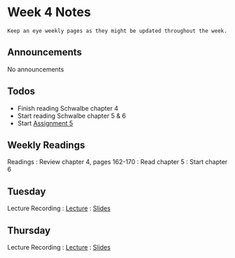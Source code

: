
# Week 4 Notes

```{note}
Keep an eye weekly pages as they might be updated throughout the week.
```

## Announcements

No announcements

## Todos

* Finish reading Schwalbe chapter 4
* Start reading Schwalbe chapter 5 & 6
* Start [Assignment 5](../assignments/a5.md)

## Weekly Readings

Readings
: Review chapter 4, pages 162-170
: Read chapter 5
: Start chapter 6


## Tuesday

Lecture Recording
: [Lecture](https://uci.yuja.com/V/Video?v=8949672&node=38654570&a=101225566&autoplay=1)
: [Slides](https://docs.google.com/presentation/d/10eYQ_bZCl9KBIuNlWrheBBs8xivg016eTogpaas5X_A/edit?usp=sharing)


## Thursday

Lecture Recording
: [Lecture]()
: [Slides]()

